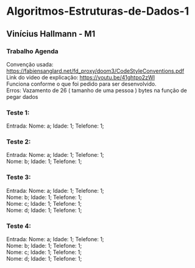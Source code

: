 # Algoritmos-Estruturas-de-Dados-1
## Vinícius Hallmann - M1
### Trabalho Agenda
Convenção usada: https://fabiensanglard.net/fd_proxy/doom3/CodeStyleConventions.pdf <br/>
Link do video de explicação: https://youtu.be/41ghtpo2zWI <br/>
Funciona conforme o que foi pedido para ser desenvolvido. <br/>
Erros: Vazamento de 26 ( tamanho de uma pessoa ) bytes na função de pegar dados<br/>


### Teste 1:<br/>
Entrada: Nome: a; Idade: 1; Telefone: 1;<br/>


### Teste 2:<br/>
Entrada: Nome: a; Idade: 1; Telefone: 1;<br/>
         Nome: b; Idade: 1; Telefone: 1;<br/>


### Teste 3: <br/>
Entrada: Nome: a; Idade: 1; Telefone: 1;<br/>
         Nome: b; Idade: 1; Telefone: 1;<br/>
         Nome: c; Idade: 1; Telefone: 1;<br/>
         Nome: d; Idade: 1; Telefone: 1;<br/>

### Teste 4: <br/>
Entrada: Nome: a; Idade: 1; Telefone: 1;<br/>
         Nome: b; Idade: 1; Telefone: 1;<br/>
         Nome: c; Idade: 1; Telefone: 1;<br/>
         Nome: d; Idade: 1; Telefone: 1;<br/>
